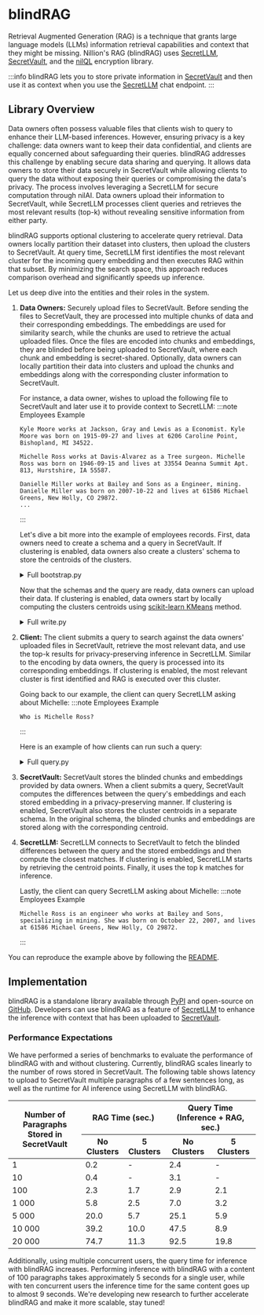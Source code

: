 # blindRAG

Retrieval Augmented Generation (RAG) is a technique that grants large language
models (LLMs) information retrieval capabilities and context that they might be
missing. Nillion's RAG (blindRAG) uses [SecretLLM](/build/secretLLM/overview), [SecretVault](/build/secret-vault), and the
[nilQL](/build/nilQL) encryption library.

:::info
blindRAG lets you to store private information in [SecretVault](/build/secret-vault) and then use it as context when you use the [SecretLLM](/build/secretLLM/overview) chat endpoint.
:::


## Library Overview
Data owners often possess valuable files that clients wish to query to enhance
their LLM-based inferences. However, ensuring privacy is a key challenge: data
owners want to keep their data confidential, and clients are equally concerned
about safeguarding their queries. blindRAG addresses this challenge by enabling
secure data sharing and querying. It allows data owners to store their data
securely in SecretVault while allowing clients to query the data without
exposing their queries or compromising the data's privacy. The process involves
leveraging a SecretLLM for secure computation through nilAI. Data owners upload
their information to SecretVault, while SecretLLM processes client queries and
retrieves the most relevant results (top-k) without revealing sensitive
information from either party.

blindRAG supports optional clustering to accelerate query retrieval. Data owners 
locally partition their dataset into clusters, then upload the clusters to 
SecretVault. At query time, SecretLLM first identifies the most relevant cluster 
for the incoming query embedding and then executes RAG within that subset. 
By minimizing the search space, this approach reduces comparison overhead and 
significantly speeds up inference.


Let us deep dive into the entities and their roles in the system.

1. **Data Owners:** Securely upload files to SecretVault. Before sending the
   files to SecretVault, they are processed into multiple chunks of data and
   their corresponding embeddings. The embeddings are used for similarity
   search, while the chunks are used to retrieve the actual uploaded files. Once
   the files are encoded into chunks and embeddings, they are blinded before
   being uploaded to SecretVault, where each chunk and embedding is
   secret-shared. Optionally, data owners can locally partition their data 
   into clusters and upload the chunks and embeddings along with the 
   corresponding cluster information to SecretVault.

   For instance, a data owner, wishes to upload the following file to SecretVault and later use it to provide context to SecretLLM:
    :::note Employees Example
    ```
    Kyle Moore works at Jackson, Gray and Lewis as a Economist. Kyle Moore was born on 1915-09-27 and lives at 6206 Caroline Point, Bishopland, MI 34522.

    Michelle Ross works at Davis-Alvarez as a Tree surgeon. Michelle Ross was born on 1946-09-15 and lives at 33554 Deanna Summit Apt. 813, Hurstshire, IA 55587.

    Danielle Miller works at Bailey and Sons as a Engineer, mining. Danielle Miller was born on 2007-10-22 and lives at 61586 Michael Greens, New Holly, CO 29872.
    ...
    ```
    :::

    Let's dive a bit more into the example of employees records. First, data
    owners need to create a schema and a query in SecretVault. If clustering is enabled, 
    data owners also create a clusters' schema to store the centroids of
    the clusters.
    <details>
    <summary>Full bootstrap.py</summary>
    ```py reference showGithubLink
    https://github.com/NillionNetwork/blindRAG/blob/main/examples/init/bootstrap.py
    ```
    </details>

    Now that the schemas and the query are ready, data owners can upload their data. If clustering is enabled,
    data owners start by locally computing the clusters centroids using
    [scikit-learn KMeans](https://scikit-learn.org/stable/modules/generated/sklearn.cluster.KMeans.html) method.
    <details>
    <summary>Full write.py</summary>
    ```py reference showGithubLink
    https://github.com/NillionNetwork/blindRAG/blob/main/examples/data_owner/write.py
    ```
    </details>


2. **Client:** The client submits a query to search against the data owners'
    uploaded files in SecretVault, retrieve the most relevant data, and use the
    top-k results for privacy-preserving inference in SecretLLM. Similar to the
    encoding by data owners, the query is processed into its corresponding
    embeddings. If clustering is enabled, the most relevant cluster is first 
    identified and RAG is executed over this cluster.

    Going back to our example, the client can query SecretLLM asking about Michelle:
    :::note Employees Example
    ```
    Who is Michelle Ross?
    ```
    :::

    Here is an example of how clients can run such a query:
    <details>
    <summary>Full query.py</summary>
    ```py reference showGithubLink
    https://github.com/NillionNetwork/blindRAG/blob/main/examples/client/query.py
    ```
    </details>


3. **SecretVault:** SecretVault stores the blinded chunks and embeddings
   provided by data owners. When a client submits a query, SecretVault computes
   the differences between the query's embeddings and each stored embedding in a
   privacy-preserving manner. If clustering is enabled, SecretVault also stores the 
   cluster centroids in a separate schema. In the original schema, the blinded chunks
   and embeddings are stored along with the corresponding centroid.


4. **SecretLLM:** SecretLLM connects to SecretVault to fetch the blinded
   differences between the query and the stored embeddings and then compute the
   closest matches. If clustering is enabled, SecretLLM starts by retrieving the
   centroid points. Finally, it uses the top k matches for inference.

   Lastly, the client can query SecretLLM asking about Michelle:
    :::note Employees Example
    ```
    Michelle Ross is an engineer who works at Bailey and Sons, specializing in mining. She was born on October 22, 2007, and lives at 61586 Michael Greens, New Holly, CO 29872.
    ```
    :::


You can reproduce the example above by following the [README](https://github.com/NillionNetwork/blindrag).

## Implementation

blindRAG is a standalone library available through
[PyPI](https://pypi.org/project/blindrag) and open-source on
[GitHub](https://github.com/NillionNetwork/blindrag). Developers can use blindRAG as
a feature of [SecretLLM](https://docs.nillion.com/build/secretLLM/quickstart) to
enhance the inference with context that has been uploaded to [SecretVault](https://docs.nillion.com/build/secret-vault).


### Performance Expectations

We have performed a series of benchmarks to evaluate the performance of blindRAG with and without clustering.
Currently, blindRAG scales linearly to the number of rows stored in SecretVault.
The following table shows latency to upload to SecretVault multiple paragraphs of a few sentences long, as well as the runtime for AI inference using SecretLLM with blindRAG.

<table>
  <thead>
    <tr>
      <th rowspan="2">Number of Paragraphs Stored in SecretVault</th>
      <th colspan="2">RAG Time (sec.)</th>
      <th colspan="2">Query Time (Inference + RAG, sec.)</th>
    </tr>
    <tr>
      <th>No Clusters</th>
      <th>5 Clusters</th>
      <th>No Clusters</th>
      <th>5 Clusters</th>
    </tr>
  </thead>
  <tbody>
    <tr>
      <td>1</td>
      <td>0.2</td>
      <td> - </td>
      <td>2.4</td>
      <td> - </td>
    </tr>
    <tr>
      <td>10</td>
      <td>0.4</td>
      <td> - </td>
      <td>3.1</td>
      <td> - </td>
    </tr>
    <tr>
      <td>100</td>
      <td>2.3 </td>
      <td> 1.7 </td>
      <td>2.9</td>
      <td> 2.1 </td>
    </tr>
    <tr>
      <td>1 000</td>
      <td>5.8</td>
      <td>2.5</td>
      <td>7.0</td>
      <td>3.2</td>
    </tr>
    <tr>
      <td>5 000</td>
      <td>20.0</td>
      <td>5.7</td>
      <td>25.1</td>
      <td>5.9</td>
    </tr>
    <tr>
      <td>10 000</td>
      <td>39.2</td>
      <td>10.0</td>
      <td>47.5</td>
      <td>8.9</td>
    </tr>
    <tr>
      <td>20 000</td>
      <td>74.7</td>
      <td>11.3</td>
      <td>92.5</td>
      <td>19.8</td>
    </tr>
  </tbody>
</table>

Additionally, using multiple concurrent users, the query time for inference with blindRAG increases.
Performing inference with blindRAG with a content of 100 paragraphs takes approximately 5 seconds for a single user, while with ten concurrent users the inference time for the same content goes up to almost 9 seconds.
We're developing new research to further accelerate blindRAG and make it more scalable, stay tuned!
